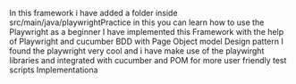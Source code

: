 In this framework i have added a folder inside src/main/java/playwrightPractice in this you can learn how to use the Playwright as a beginner
I have implemented this Framework with the help of Playwright and cucumber BDD with Page Object model Design pattern
I found the playwright very cool and i have make use of the playwirght libraries and integrated with cucumber and POM for more user friendly test scripts Implementationa
